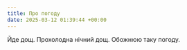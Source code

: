 ```yaml
---
title: Про погоду
date: 2025-03-12 01:39:44 +00:00
---
```


Йде дощ. Прохолодна нічний дощ. Обожнюю таку погоду.
